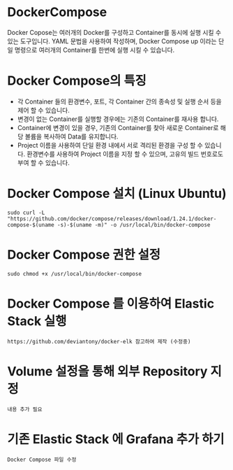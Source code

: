 # DockerCompose
Docker Copose는 여러개의 Docker를 구성하고 Container를 동시에 실행 시킬 수 있는 도구입니다. YAML 문법을 사용하여 작성하며, Docker Compose up 이라는 단일 명령으로 여러개의 Container를 한번에 실행 시킬 수 있습니다. 

# Docker Compose의 특징
 - 각 Container 들의 환경변수, 포트, 각 Container 간의 종속성 및 실행 순서 등을 제어 할 수 있습니다.
 - 변경이 없는 Container를 실행할 경우에는 기존의 Container를 재사용 합니다.
 - Container에 변경이 있을 경우, 기존의 Container를 찾아 새로운 Container로 해당 볼륨을 복사하여 Data를 유지합니다.
 - Project 이름을 사용하여 단일 환경 내에서 서로 격리된 환경을 구성 할 수 있습니다. 환경변수를 사용하여 Project 이름을 지정 할 수 있으며, 고유의 빌드 번호로도 부여 할 수 있습니다.

# Docker Compose 설치 (Linux Ubuntu)
```
sudo curl -L "https://github.com/docker/compose/releases/download/1.24.1/docker-compose-$(uname -s)-$(uname -m)" -o /usr/local/bin/docker-compose
```

# Docker Compose 권한 설정
```
sudo chmod +x /usr/local/bin/docker-compose
```

# Docker Compose 를 이용하여 Elastic Stack 실행
```
https://github.com/deviantony/docker-elk 참고하여 제작 (수정중)
```

# Volume 설정을 통해 외부 Repository 지정
```
내용 추가 필요
```

# 기존 Elastic Stack 에 Grafana 추가 하기
```
Docker Compose 파일 수정
```

